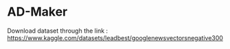 # AD-Maker


Download dataset through the link : https://www.kaggle.com/datasets/leadbest/googlenewsvectorsnegative300
